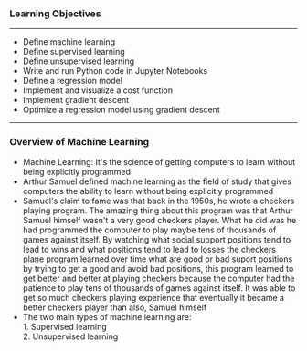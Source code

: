 ### Learning Objectives
---

- Define machine learning
- Define supervised learning
- Define unsupervised learning
- Write and run Python code in Jupyter Notebooks
- Define a regression model
- Implement and visualize a cost function
- Implement gradient descent
- Optimize a regression model using gradient descent

___

### Overview of Machine Learning

- Machine Learning: It's the science of getting computers to learn without being explicitly programmed
- Arthur Samuel defined machine learning as the field of study that gives computers the ability to learn without being explicitly programmed
- Samuel's claim to fame was that back in the 1950s, he wrote a checkers playing program. The amazing thing about this program was that Arthur Samuel himself wasn't a very good checkers player. What he did was he had programmed the computer to play maybe tens of thousands of games against itself. By watching what social support positions tend to lead to wins and what positions tend to lead to losses the checkers plane program learned over time what are good or bad suport positions by trying to get a good and avoid bad positions, this program learned to get better and better at playing checkers because the computer had the patience to play tens of thousands of games against itself. It was able to get so much checkers playing experience that eventually it became a better checkers player than also, Samuel himself
- The two main types of machine learning are: </br> 1. Supervised learning </br> 2. Unsupervised learning
